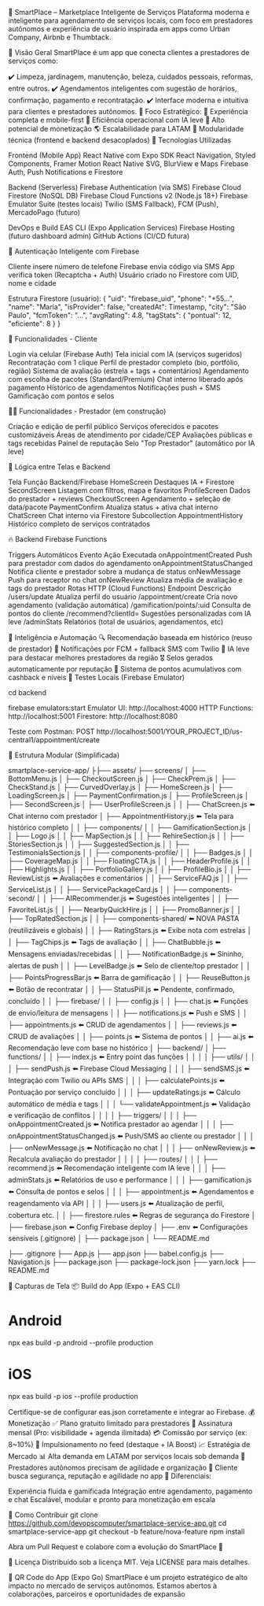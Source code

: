 🚀 SmartPlace – Marketplace Inteligente de Serviços
Plataforma moderna e inteligente para agendamento de serviços locais, com foco em prestadores autônomos e experiência de usuário inspirada em apps como Urban Company, Airbnb e Thumbtack.

📱 Visão Geral
SmartPlace é um app que conecta clientes a prestadores de serviços como:

✔️ Limpeza, jardinagem, manutenção, beleza, cuidados pessoais, reformas, entre outros.
✔️ Agendamentos inteligentes com sugestão de horários, confirmação, pagamento e recontratação.
✔️ Interface moderna e intuitiva para clientes e prestadores autônomos.
🎯 Foco Estratégico:
📲 Experiência completa e mobile-first
🤖 Eficiência operacional com IA leve
💸 Alto potencial de monetização
🌎 Escalabilidade para LATAM
🧩 Modularidade técnica (frontend e backend desacoplados)
🔧 Tecnologias Utilizadas

Frontend (Mobile App)
React Native com Expo SDK
React Navigation, Styled Components, Framer Motion
React Native SVG, BlurView e Maps
Firebase Auth, Push Notifications e Firestore

Backend (Serverless)
Firebase Authentication (via SMS)
Firebase Cloud Firestore (NoSQL DB)
Firebase Cloud Functions v2 (Node.js 18+)
Firebase Emulator Suite (testes locais)
Twilio (SMS Fallback), FCM (Push), MercadoPago (futuro)

DevOps e Build
EAS CLI (Expo Application Services)
Firebase Hosting (futuro dashboard admin)
GitHub Actions (CI/CD futura)

🔐 Autenticação Inteligente com Firebase

Cliente insere número de telefone
Firebase envia código via SMS
App verifica token (Recaptcha + Auth)
Usuário criado no Firestore com UID, nome e cidade

Estrutura Firestore (usuário):
{
  "uid": "firebase_uid",
  "phone": "+55...",
  "name": "Maria",
  "isProvider": false,
  "createdAt": Timestamp,
  "city": "São Paulo",
  "fcmToken": "...",
  "avgRating": 4.8,
  "tagStats": { "pontual": 12, "eficiente": 8 }
}

👤 Funcionalidades - Cliente

Login via celular (Firebase Auth)
Tela inicial com IA (serviços sugeridos)
Recontratação com 1 clique
Perfil de prestador completo (bio, portfólio, região)
Sistema de avaliação (estrela + tags + comentários)
Agendamento com escolha de pacotes (Standard/Premium)
Chat interno liberado após pagamento
Histórico de agendamentos
Notificações push + SMS
Gamificação com pontos e selos

🧑‍🔧 Funcionalidades - Prestador (em construção)

Criação e edição de perfil público
Serviços oferecidos e pacotes customizáveis
Áreas de atendimento por cidade/CEP
Avaliações públicas e tags recebidas
Painel de reputação
Selo "Top Prestador" (automático por IA leve)

🔄 Lógica entre Telas e Backend

Tela
Função Backend/Firebase
HomeScreen
Destaques IA + Firestore
SecondScreen
Listagem com filtros, mapa e favoritos
ProfileScreen
Dados do prestador + reviews
CheckoutScreen
Agendamento + seleção de data/pacote
PaymentConfirm
Atualiza status + ativa chat interno
ChatScreen
Chat interno via Firestore Subcollection
AppointmentHistory
Histórico completo de serviços contratados

🔥 Backend Firebase Functions

Triggers Automáticos
Evento
Ação Executada
onAppointmentCreated
Push para prestador com dados do agendamento
onAppointmentStatusChanged
Notifica cliente e prestador sobre a mudança de status
onNewMessage
Push para receptor no chat
onNewReview
Atualiza média de avaliação e tags do prestador
Rotas HTTP (Cloud Functions)
Endpoint
Descrição
/users/update
Atualiza perfil do usuário
/appointment/create
Cria novo agendamento (validação automática)
/gamification/points/:uid
Consulta de pontos do cliente
/recommend?clientId=
Sugestões personalizadas com IA leve
/adminStats
Relatórios (total de usuários, agendamentos, etc)

🤖 Inteligência e Automação
🔍 Recomendação baseada em histórico (reuso de prestador)
📲 Notificações por FCM + fallback SMS com Twilio
🧠 IA leve para destacar melhores prestadores da região
🎖️ Selos gerados automaticamente por reputação
🧩 Sistema de pontos acumulativos com cashback e níveis
🧪 Testes Locais (Firebase Emulator)

cd backend

firebase emulators:start
Emulator UI: http://localhost:4000
HTTP Functions: http://localhost:5001
Firestore: http://localhost:8080

Teste com Postman:
POST http://localhost:5001/YOUR_PROJECT_ID/us-central1/appointment/create

📁 Estrutura Modular (Simplificada)

smartplace-service-app/
├├── assets/
├── screens/
│   ├── BottomMenu.js
│   ├── CheckoutScreen.js
│   ├── CheckPrem.js
│   ├── CheckStand.js
│   ├── CurvedOverlay.js
│   ├── HomeScreen.js
│   ├── LoadingScreen.js
│   ├── PaymentConfirmation.js
│   ├── ProfileScreen.js
│   ├── SecondScreen.js
│   ├── UserProfileScreen.js
│
│   ├── ChatScreen.js                 ⬅️ Chat interno com prestador
│   ├── AppointmentHistory.js        ⬅️ Tela para histórico completo
│
│   ├── components/
│   │   ├── GamificationSection.js
│   │   ├── Logo.js
│   │   ├── MapSection.js
│   │   ├── RehireSection.js
│   │   ├── StoriesSection.js
│   │   ├── SuggestedSection.js
│   │   ├── TestimonialsSection.js
│
│   ├── components-profile/
│   │   ├── Badges.js
│   │   ├── CoverageMap.js
│   │   ├── FloatingCTA.js
│   │   ├── HeaderProfile.js
│   │   ├── Highlights.js
│   │   ├── PortfolioGallery.js
│   │   ├── ProfileBio.js
│   │   ├── ReviewList.js            ⬅️ Avaliações e comentários
│   │   ├── ServiceFAQ.js
│   │   ├── ServiceList.js
│   │   ├── ServicePackageCard.js
│
│   ├── components-second/
│   │   ├── AIRecommender.js         ⬅️ Sugestões inteligentes
│   │   ├── FavoriteList.js
│   │   ├── NearbyQuickHire.js
│   │   ├── PromoBanner.js
│   │   ├── TopRatedSection.js
│
│   ├── components-shared/           ⬅️ NOVA PASTA (reutilizáveis e globais)
│   │   ├── RatingStars.js           ⬅️ Exibe nota com estrelas
│   │   ├── TagChips.js              ⬅️ Tags de avaliação
│   │   ├── ChatBubble.js            ⬅️ Mensagens enviadas/recebidas
│   │   ├── NotificationBadge.js     ⬅️ Sininho, alertas de push
│   │   ├── LevelBadge.js            ⬅️ Selo de cliente/top prestador
│   │   ├── PointsProgressBar.js     ⬅️ Barra de gamificação
│   │   ├── ReuseButton.js           ⬅️ Botão de recontratar
│   │   ├── StatusPill.js            ⬅️ Pendente, confirmado, concluído
│
│   ├── firebase/
│   │   ├── config.js
│   │   ├── chat.js                  ⬅️ Funções de envio/leitura de mensagens
│   │   ├── notifications.js         ⬅️ Push e SMS
│   │   ├── appointments.js          ⬅️ CRUD de agendamentos
│   │   ├── reviews.js               ⬅️ CRUD de avaliações
│   │   ├── points.js                ⬅️ Sistema de pontos
│   │   ├── ai.js                    ⬅️ Recomendação leve com base no histórico
│
├── backend/
│   ├── functions/
│   │   ├── index.js                           ⬅️ Entry point das funções
│   │
│   │   ├── utils/
│   │   │   ├── sendPush.js                    ⬅️ Firebase Cloud Messaging
│   │   │   ├── sendSMS.js                     ⬅️ Integração com Twilio ou APIs SMS
│   │   │   ├── calculatePoints.js             ⬅️ Pontuação por serviço concluído
│   │   │   ├── updateRatings.js               ⬅️ Cálculo automático de média e tags
│   │   │   └── validateAppointment.js         ⬅️ Validação e verificação de conflitos
│   │
│   │   ├── triggers/
│   │   │   ├── onAppointmentCreated.js        ⬅️ Notifica prestador ao agendar
│   │   │   ├── onAppointmentStatusChanged.js  ⬅️ Push/SMS ao cliente ou prestador
│   │   │   ├── onNewMessage.js                ⬅️ Notificação no chat
│   │   │   ├── onNewReview.js                 ⬅️ Recalcula avaliação do prestador
│   │
│   │   ├── routes/
│   │   │   ├── recommend.js                   ⬅️ Recomendação inteligente com IA leve
│   │   │   ├── adminStats.js                  ⬅️ Relatórios de uso e performance
│   │   │   ├── gamification.js                ⬅️ Consulta de pontos e selos
│   │   │   ├── appointment.js                 ⬅️ Agendamentos e reagendamento via API
│   │   │   ├── users.js                       ⬅️ Atualização de perfil, cobertura etc.
│
│   ├── firestore.rules                        ⬅️ Regras de segurança do Firestore
│   ├── firebase.json                          ⬅️ Config Firebase deploy
│   ├── .env                                   ⬅️ Configurações sensíveis (.gitignore)
│   ├── package.json
│   └── README.md

├── .gitignore
├── App.js
├── app.json
├── babel.config.js
├── Navigation.js
├── package.json
├── package-lock.json
├── yarn.lock
├── README.md


📸 Capturas de Tela
📦 Build do App (Expo + EAS CLI)
# Android
npx eas build -p android --profile production

# iOS
npx eas build -p ios --profile production

Certifique-se de configurar eas.json corretamente e integrar ao Firebase.
💰 Monetização
✅ Plano gratuito limitado para prestadores
💼 Assinatura mensal (Pro: visibilidade + agenda ilimitada)
💳 Comissão por serviço (ex: 8~10%)
🚀 Impulsionamento no feed (destaque + IA Boost)
📈 Estratégia de Mercado
📊 Alta demanda em LATAM por serviços locais sob demanda
🔧 Prestadores autônomos precisam de agilidade e organização
🤳 Cliente busca segurança, reputação e agilidade no app
🧬 Diferenciais:

Experiência fluida e gamificada
Integração entre agendamento, pagamento e chat
Escalável, modular e pronto para monetização em escala

🤝 Como Contribuir
git clone https://github.com/devopscomputer/smartplace-service-app.git
cd smartplace-service-app
git checkout -b feature/nova-feature
npm install

Abra um Pull Request e colabore com a evolução do SmartPlace 🙌

📄 Licença
Distribuído sob a licença MIT. Veja LICENSE para mais detalhes.

📲 QR Code do App (Expo Go)
SmartPlace é um projeto estratégico de alto impacto no mercado de serviços autônomos. Estamos abertos à colaborações, parceiros e oportunidades de expansão


